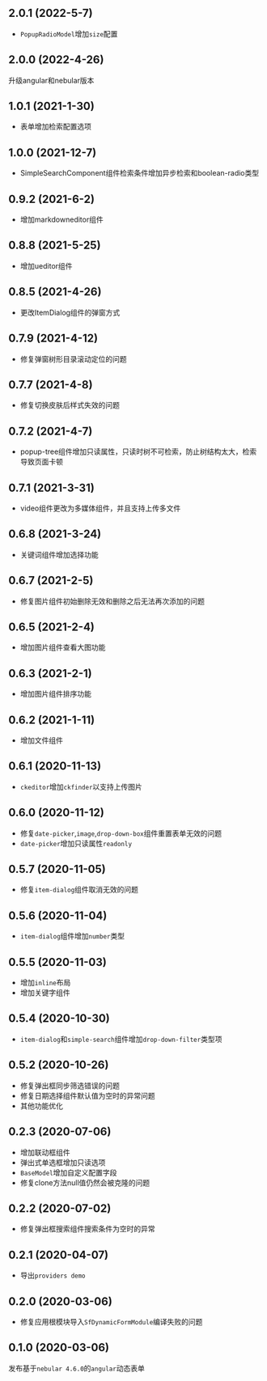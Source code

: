 <a name="2.0.1"></a>
## 2.0.1 (2022-5-7)

- `PopupRadioModel`增加`size`配置

<a name="2.0.0"></a>
## 2.0.0 (2022-4-26)

升级angular和nebular版本

<a name="1.0.1"></a>
## 1.0.1 (2021-1-30)

- 表单增加检索配置选项

<a name="1.0.0"></a>
## 1.0.0 (2021-12-7)

- SimpleSearchComponent组件检索条件增加异步检索和boolean-radio类型

<a name="0.9.2"></a>
## 0.9.2 (2021-6-2)

- 增加markdowneditor组件

<a name="0.8.8"></a>
## 0.8.8 (2021-5-25)

- 增加ueditor组件

<a name="0.8.5"></a>
## 0.8.5 (2021-4-26)

- 更改ItemDialog组件的弹窗方式

<a name="0.7.9"></a>
## 0.7.9 (2021-4-12)

- 修复弹窗树形目录滚动定位的问题

<a name="0.7.7"></a>
## 0.7.7 (2021-4-8)

- 修复切换皮肤后样式失效的问题

<a name="0.7.2"></a>
## 0.7.2 (2021-4-7)

- popup-tree组件增加只读属性，只读时树不可检索，防止树结构太大，检索导致页面卡顿

<a name="0.7.1"></a>
## 0.7.1 (2021-3-31)

- video组件更改为多媒体组件，并且支持上传多文件

<a name="0.6.8"></a>
## 0.6.8 (2021-3-24)

- 关键词组件增加选择功能

<a name="0.6.7"></a>
## 0.6.7 (2021-2-5)

- 修复图片组件初始删除无效和删除之后无法再次添加的问题

<a name="0.6.6"></a>
## 0.6.5 (2021-2-4)

- 增加图片组件查看大图功能

<a name="0.6.3"></a>
## 0.6.3 (2021-2-1)

- 增加图片组件排序功能

<a name="0.6.2"></a>
## 0.6.2 (2021-1-11)

- 增加文件组件

<a name="0.6.1"></a>
## 0.6.1 (2020-11-13)

- `ckeditor`增加`ckfinder`以支持上传图片

<a name="0.6.0"></a>
## 0.6.0 (2020-11-12)

- 修复`date-picker`,`image`,`drop-down-box`组件重置表单无效的问题
- `date-picker`增加只读属性`readonly`

<a name="0.5.7"></a>
## 0.5.7 (2020-11-05)

- 修复`item-dialog`组件取消无效的问题

<a name="0.5.6"></a>
## 0.5.6 (2020-11-04)

- `item-dialog`组件增加`number`类型

<a name="0.5.5"></a>
## 0.5.5 (2020-11-03)

- 增加`inline`布局
- 增加关键字组件

<a name="0.5.4"></a>
## 0.5.4 (2020-10-30)

- `item-dialog`和`simple-search`组件增加`drop-down-filter`类型项

<a name="0.5.2"></a>
## 0.5.2 (2020-10-26)

- 修复弹出框同步筛选错误的问题
- 修复日期选择组件默认值为空时的异常问题
- 其他功能优化

<a name="0.2.3"></a>
## 0.2.3 (2020-07-06)

- 增加联动框组件
- 弹出式单选框增加只读选项
- `BaseModel`增加自定义配置字段
- 修复clone方法null值仍然会被克隆的问题

<a name="0.2.2"></a>
## 0.2.2 (2020-07-02)

- 修复弹出框搜索组件搜索条件为空时的异常

<a name="0.2.1"></a>
## 0.2.1 (2020-04-07)

- 导出`providers demo`

<a name="0.2.0"></a>
## 0.2.0 (2020-03-06)

- 修复应用根模块导入`SfDynamicFormModule`编译失败的问题

<a name="0.1.0"></a>
## 0.1.0 (2020-03-06)

发布基于`nebular 4.6.0`的`angular`动态表单
